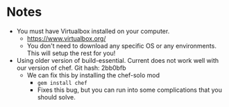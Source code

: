 # Notes

- You must have Virtualbox installed on your computer. 
	- https://www.virtualbox.org/
	- You don't need to download any specific OS or any environments. This will setup the rest for you!
- Using older version of build-essential. Current does not work well with our version of chef. Git hash: 2bb0bfb
	- We can fix this by installing the chef-solo mod
		- `gem install chef`
		- Fixes this bug, but you can run into some complications that you should solve.
